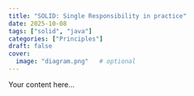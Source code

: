 ```yaml
---
title: "SOLID: Single Responsibility in practice"
date: 2025-10-08
tags: ["solid", "java"]
categories: ["Principles"]
draft: false
cover:
  image: "diagram.png"   # optional
---
```

Your content here…
